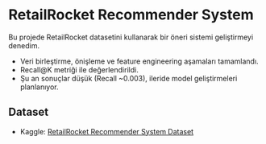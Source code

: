 # RetailRocket Recommender System

Bu projede RetailRocket datasetini kullanarak bir öneri sistemi geliştirmeyi denedim.  
- Veri birleştirme, önişleme ve feature engineering aşamaları tamamlandı.  
- Recall@K metriği ile değerlendirildi.  
- Şu an sonuçlar düşük (Recall ~0.003), ileride model geliştirmeleri planlanıyor.  

## Dataset
- Kaggle: [RetailRocket Recommender System Dataset](https://www.kaggle.com/datasets/retailrocket/ecommerce-dataset)


